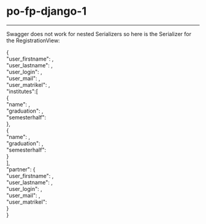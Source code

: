 # po-fp-django-1


---

Swagger does not work for nested Serializers so here is the Serializer for the RegistrationView:

{							<br />
"user_firstname": <str>,<br />
"user_lastname": <str>,<br />
"user_login": <str>,<br />
"user_mail": <str>,<br />
"user_matrikel": <str>,<br />
"institutes":[<br />
		{<br />
		"name": <str>,<br />
		"graduation": <str>,<br />
		"semesterhalf": <int><br />
		},<br />
		{<br />
		"name": <str>,<br />
		"graduation": <str>,<br />
		"semesterhalf": <int><br />
		}<br />
		],<br />
"partner": {<br />
            "user_firstname": <str>,<br />
            "user_lastname": <str>,<br />
            "user_login": <str>,<br />
            "user_mail": <str>,<br />
            "user_matrikel": <str><br />
            }<br />
}<br />
